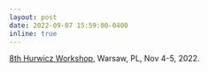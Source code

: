 ```yaml
---
layout: post
date: 2022-09-07 15:59:00-0400
inline: true
---
```

[8th Hurwicz Workshop](), Warsaw, PL, Nov 4-5, 2022.

